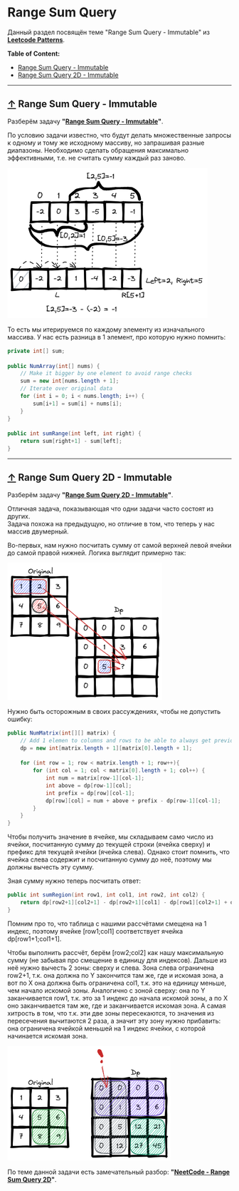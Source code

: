 # <a id="home"></a> Range Sum Query

Данный раздел посвящён теме "Range Sum Query - Immutable" из **[Leetcode Patterns](https://seanprashad.com/leetcode-patterns/)**.

**Table of Content:**
- [Range Sum Query - Immutable](#immutable)
- [Range Sum Query 2D - Immutable](#2d)

----

## [↑](#home) <a id="immutable"></a> Range Sum Query - Immutable
Разберём задачу **"[Range Sum Query - Immutable](https://leetcode.com/problems/range-sum-query-immutable/)"**.

По условию задачи известно, что будут делать множественные запросы к одному и тому же исходному массиву, но запрашивая разные диапазоны. Необходимо сделать обращения максимально эффективными, т.е. не считать сумму каждый раз заново.

![](../img/RangeSumQuery.png)

То есть мы итерируемся по каждому элементу из изначального массива. У нас есть разница в 1 элемент, про которую нужно помнить:

```java
private int[] sum;

public NumArray(int[] nums) {
    // Make it bigger by one element to avoid range checks
    sum = new int[nums.length + 1];
    // Iterate over original data
    for (int i = 0; i < nums.length; i++) {
        sum[i+1] = sum[i] + nums[i];
    }
}
    
public int sumRange(int left, int right) {
    return sum[right+1] - sum[left];
}
```

----

## [↑](#home) <a id="2d"></a> Range Sum Query 2D - Immutable
Разберём задачу **"[Range Sum Query 2D - Immutable](https://leetcode.com/problems/range-sum-query-2d-immutable/)"**.

Отличная задача, показывающая что одни задачи часто состоят из других.\
Задача похожа на предыдущую, но отличие в том, что теперь у нас массив двумерный.

Во-первых, нам нужно посчитать сумму от самой верхней левой ячейки до самой правой нижней. Логика выглядит примерно так:

![](../img/Range2D.png)

Нужно быть осторожным в своих рассуждениях, чтобы не допустить ошибку:
```java
public NumMatrix(int[][] matrix) {
    // Add 1 elemen to columns and rows to be able to always get previous element 
    dp = new int[matrix.length + 1][matrix[0].length + 1];
        
    for (int row = 1; row < matrix.length + 1; row++){
        for (int col = 1; col < matrix[0].length + 1; col++) {
            int num = matrix[row-1][col-1];
            int above = dp[row-1][col];
            int prefix = dp[row][col-1];
            dp[row][col] = num + above + prefix - dp[row-1][col-1];
        }
    }
}
```
Чтобы получить значение в ячейке, мы складываем само число из ячейки, посчитанную сумму до текущей строки (ячейка сверху) и префикс для текущей ячейки (ячейка слева). Однако стоит помнить, что ячейка слева содержит и посчитанную сумму до неё, поэтому мы должны вычесть эту сумму.

Зная сумму нужно теперь посчитать ответ:
```java
public int sumRegion(int row1, int col1, int row2, int col2) {
    return dp[row2+1][col2+1] - dp[row2+1][col1] - dp[row1][col2+1] + dp[row1][col1];    
}
```
Помним про то, что таблица с нашими рассчётами смещена на 1 индекс, поэтому ячейке [row1;col1] соответствует ячейка dp[row1+1;col1+1].

Чтобы выполнить рассчёт, берём [row2;col2] как нашу максимальную сумму (не забывая про смещение в единицу для индексов). Дальше из неё нужно вычесть 2 зоны: сверху и слева. Зона слева ограничена row2+1, т.к. она должна по Y закончится там же, где и искомая зона, а вот по X она должна быть ограничена col1, т.к. это на единицу меньше, чем начало искомой зоны. Аналогично с зоной сверху: она по Y заканчивается row1, т.к. это за 1 индекс до начала искомой зоны, а по X оно заканчивается там же, где и заканчивается искомая зона. А самая хитрость в том, что т.к. эти две зоны пересекаются, то значения из пересечения вычитаются 2 раза, а значит эту зону нужно прибавить: она ограничена ячейкой меньшей на 1 индекс ячейки, с которой начинается искомая зона.

![](../img/Range2d-calc.png)

По теме данной задачи есть замечательный разбор: **"[NeetCode - Range Sum Query 2D](https://www.youtube.com/watch?v=KE8MQuwE2yA)"**.